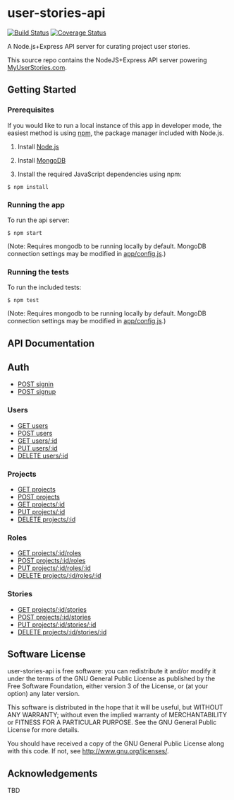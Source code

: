 # user-stories-api

[![Build Status](https://travis-ci.org/dougwt/user-stories-api.svg?branch=develop)](https://travis-ci.org/dougwt/user-stories-api) [![Coverage Status](https://coveralls.io/repos/github/dougwt/user-stories-api/badge.svg?branch=develop)](https://coveralls.io/github/dougwt/user-stories-api)

A Node.js+Express API server for curating project user stories.

This source repo contains the NodeJS+Express API server powering [MyUserStories.com](https://myuserstories.com).

## Getting Started

### Prerequisites

If you would like to run a local instance of this app in developer mode, the easiest method is using [npm](https://docs.npmjs.com/getting-started/installing-node), the package manager included with Node.js.

1. Install [Node.js](https://nodejs.org)

2. Install [MongoDB](https://mongodb.com)

3. Install the required JavaScript dependencies using npm:

  `$ npm install`

### Running the app

To run the api server:

  `$ npm start`

(Note: Requires mongodb to be running locally by default. MongoDB connection settings may be modified in [app/config.js](app/config.js).)

### Running the tests

To run the included tests:

  `$ npm test`

(Note: Requires mongodb to be running locally by default. MongoDB connection settings may be modified in [app/config.js](app/config.js).)

## API Documentation

## Auth

*   [POST signin](docs/auth/POST_signin.md)
*   [POST signup](docs/auth/POST_signup.md)

### Users

*   [GET users](docs/users/GET_users.md)
*   [POST users](docs/users/POST_users.md)
*   [GET users/:id](docs/users/GET_users_id.md)
*   [PUT users/:id](docs/users/PUT_users_id.md)
*   [DELETE users/:id](docs/users/DELETE_users_id.md)

### Projects

*   [GET projects](docs/projects/GET_projects.md)
*   [POST projects](docs/projects/POST_projects.md)
*   [GET projects/:id](docs/projects/GET_projects_id.md)
*   [PUT projects/:id](docs/projects/PUT_projects_id.md)
*   [DELETE projects/:id](docs/projects/DELETE_projects_id.md)

### Roles

*   [GET projects/:id/roles](docs/roles/GET_roles.md)
*   [POST projects/:id/roles](docs/roles/POST_roles.md)
*   [PUT projects/:id/roles/:id](docs/roles/PUT_roles_id.md)
*   [DELETE projects/:id/roles/:id](docs/roles/DELETE_roles_id.md)

### Stories

*   [GET projects/:id/stories](docs/stories/GET_stories.md)
*   [POST projects/:id/stories](docs/stories/POST_stories.md)
*   [PUT projects/:id/stories/:id](docs/stories/PUT_stories_id.md)
*   [DELETE projects/:id/stories/:id](docs/stories/DELETE_stories_id.md)

## Software License

user-stories-api is free software: you can redistribute it and/or modify it under the terms of the GNU General Public License as published by the Free Software Foundation, either version 3 of the License, or (at your option) any later version.

This software is distributed in the hope that it will be useful, but WITHOUT ANY WARRANTY; without even the implied warranty of MERCHANTABILITY or FITNESS FOR A PARTICULAR PURPOSE. See the GNU General Public License for more details.

You should have received a copy of the GNU General Public License along with this code. If not, see http://www.gnu.org/licenses/.

## Acknowledgements

TBD
